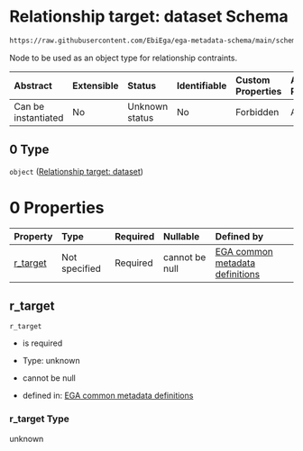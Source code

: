 # Relationship target: dataset Schema

```txt
https://raw.githubusercontent.com/EbiEga/ega-metadata-schema/main/schemas/EGA.policy.json#/properties/policy_relationships/items/allOf/1/anyOf/0/allOf/1/anyOf/0
```

Node to be used as an object type for relationship contraints.

| Abstract            | Extensible | Status         | Identifiable | Custom Properties | Additional Properties | Access Restrictions | Defined In                                                                   |
| :------------------ | :--------- | :------------- | :----------- | :---------------- | :-------------------- | :------------------ | :--------------------------------------------------------------------------- |
| Can be instantiated | No         | Unknown status | No           | Forbidden         | Allowed               | none                | [EGA.policy.json\*](../../../schemas/EGA.policy.json "open original schema") |

## 0 Type

`object` ([Relationship target: dataset](ega-12-definitions-relationship-target-dataset.md))

# 0 Properties

| Property               | Type          | Required | Nullable       | Defined by                                                                                                                                                                                                                                                         |
| :--------------------- | :------------ | :------- | :------------- | :----------------------------------------------------------------------------------------------------------------------------------------------------------------------------------------------------------------------------------------------------------------- |
| [r\_target](#r_target) | Not specified | Required | cannot be null | [EGA common metadata definitions](ega-12-definitions-relationship-target-dataset-properties-r_target.md "https://raw.githubusercontent.com/EbiEga/ega-metadata-schema/main/schemas/EGA.common-definitions.json#/definitions/r-target-dataset/properties/r_target") |

## r\_target



`r_target`

*   is required

*   Type: unknown

*   cannot be null

*   defined in: [EGA common metadata definitions](ega-12-definitions-relationship-target-dataset-properties-r_target.md "https://raw.githubusercontent.com/EbiEga/ega-metadata-schema/main/schemas/EGA.common-definitions.json#/definitions/r-target-dataset/properties/r_target")

### r\_target Type

unknown
